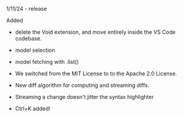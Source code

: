 

1/11/24 - release


Added

- delete the Void extension, and move entirely inside the VS Code codebase.

- model selection

- model fetching with .list()


- We switched from the MIT License to to the Apache 2.0 License.
- New diff algorithm for computing and streaming diffs.

- Streaming a change doesn't jitter the syntax highlighter

- Ctrl+K added!



